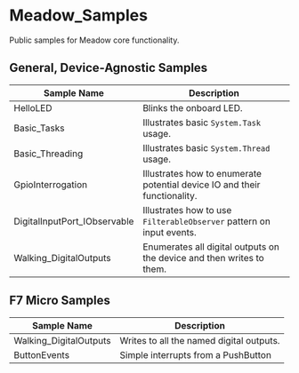 # Meadow_Samples

Public samples for Meadow core functionality. 


## General, Device-Agnostic Samples

| Sample Name      | Description                                |
|------------------|--------------------------------------------|
| HelloLED         | Blinks the onboard LED.                    |
| Basic_Tasks      | Illustrates basic `System.Task` usage.     |
| Basic_Threading  | Illustrates basic `System.Thread` usage.   |
| GpioInterrogation | Illustrates how to enumerate potential device IO and their functionality. |
| DigitalInputPort_IObservable | Illustrates how to use `FilterableObserver` pattern on input events. |
| Walking_DigitalOutputs | Enumerates all digital outputs on the device and then writes to them. |

## F7 Micro Samples

| Sample Name      | Description                                |
|------------------|--------------------------------------------|
| Walking_DigitalOutputs | Writes to all the named digital outputs. |
| ButtonEvents | Simple interrupts from a PushButton            |